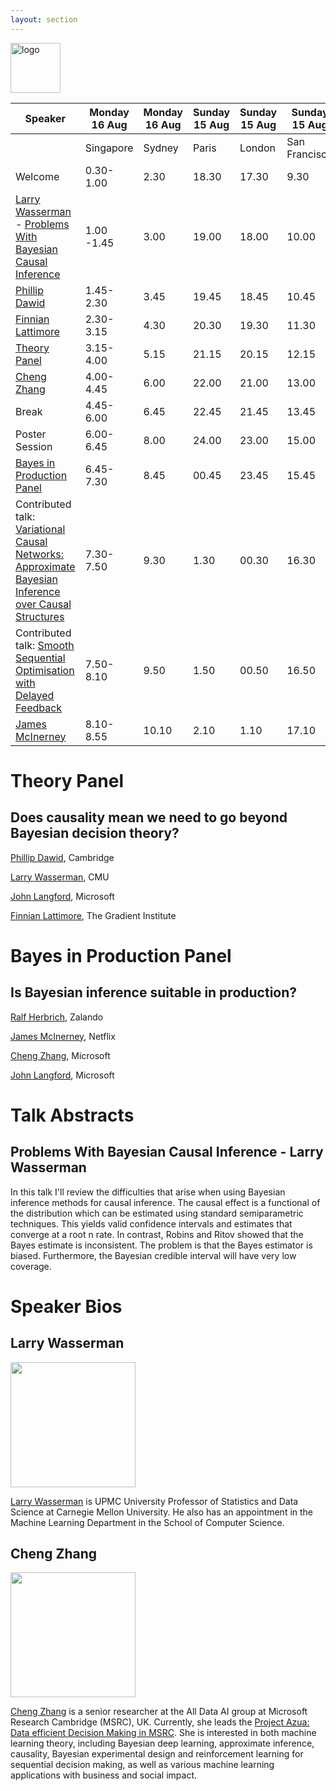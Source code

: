 ```yaml
---
layout: section
---
```


<img height="80" src="{{ site.logo }}" class="rounded mx-auto d-block" alt="logo">


|Speaker|Monday 16 Aug | Monday 16 Aug | Sunday 15 Aug | Sunday 15 Aug| Sunday 15 Aug | Sunday 15 Aug|
|-------|--------------|---------------|---------------|--------------|---------------|--------------|
|       |Singapore     |Sydney         |          Paris|        London|  San Francisco|   Pittsburgh |
| Welcome | 0.30-1.00 | 2.30 | 18.30 | 17.30 | 9.30 | 12.30 |
| [Larry Wasserman](#Larry-Wasserman) - [Problems With Bayesian Causal Inference](#Problems-With-Bayesian-Causal-Inference-\--Larry-Wasserman)  |       1.00 -1.45 |           3.00|          19.00|         18.00|          10.00|         13.00|
| [Phillip Dawid](http://www.statslab.cam.ac.uk/~apd/)|1.45-2.30|3.45|19.45|18.45|10.45|13.45|
| [Finnian Lattimore](https://scholar.google.com/citations?user=XlzIPUkAAAAJ&hl=en) | 2.30-3.15|4.30|20.30|19.30|11.30|14.30|
| [Theory Panel](#Theory-Panel) | 3.15-4.00|5.15    |  21.15   |  20.15   |  12.15   |15.15|
| [Cheng Zhang](#Cheng-Zhang) | 4.00-4.45 | 6.00   |  22.00   |  21.00   |  13.00   |16.00|
| Break | 4.45-6.00 | 6.45 | 22.45 | 21.45 | 13.45 | 16.45|
| Poster Session | 6.00-6.45 |8.00|24.00|23.00|15.00|18.00|
| [Bayes in Production Panel](#Bayes-in-Production-Panel) | 6.45-7.30|8.45|00.45|23.45|15.45|18.45|
| Contributed talk: [Variational Causal Networks: Approximate Bayesian Inference over Causal Structures](https://bcirwis2021.github.io/Variational.pdf) |7.30-7.50|9.30|1.30|00.30|16.30|19.30|
| Contributed talk: [Smooth Sequential Optimisation with Delayed Feedback](https://bcirwis2021.github.io/Smooth.pdf) |7.50-8.10|9.50|1.50|00.50|16.50|19.50|
| [James McInerney](https://jamesmc.com/about-me)|8.10-8.55|10.10|2.10|1.10|17.10|20.10|



# Theory Panel

## Does causality mean we need to go beyond Bayesian decision theory?

[Phillip Dawid](http://www.statslab.cam.ac.uk/~apd/), Cambridge

[Larry Wasserman](https://www.stat.cmu.edu/~larry/), CMU

[John Langford](https://www.microsoft.com/en-us/research/people/jcl/), Microsoft

[Finnian Lattimore](https://scholar.google.com/citations?user=XlzIPUkAAAAJ&hl=en), The Gradient Institute



# Bayes in Production Panel

## Is Bayesian inference suitable in production?

[Ralf Herbrich](https://scholar.google.com.au/citations?user=RuvHkikAAAAJ&hl=en), Zalando

[James McInerney](https://jamesmc.com/about-me), Netflix

[Cheng Zhang](https://cheng-zhang.org), Microsoft

[John Langford](https://www.microsoft.com/en-us/research/people/jcl/), Microsoft


# Talk Abstracts
## Problems With Bayesian Causal Inference - Larry Wasserman
In this talk I'll review the difficulties that arise when using Bayesian inference methods for causal inference. The causal effect
is a functional of the distribution which can be estimated using standard semiparametric techniques.  This yields valid confidence intervals and estimates that converge at a root n rate. In contrast, Robins and Ritov showed that the Bayes estimate is inconsistent. The problem is that the Bayes estimator is biased. Furthermore, the Bayesian credible interval will have very low coverage.

# Speaker Bios
## Larry Wasserman
<img src="https://bcirwis2021.github.io/Larry.jpeg" alt="" width="200" class="center" />


[Larry Wasserman](https://www.stat.cmu.edu/~larry/) is UPMC University Professor of Statistics and Data Science at Carnegie Mellon University. He also has an appointment in the Machine Learning Department in the School of Computer Science.

## Cheng Zhang
<img src="https://bcirwis2021.github.io/cheng-zhang.jpg" alt="" width="200" class="center" />

[Cheng Zhang](https://cheng-zhang.org) is a senior researcher at the All Data AI group at Microsoft Research Cambridge (MSRC), UK. Currently, she leads the [Project Azua: Data efficient Decision Making in MSRC](https://www.microsoft.com/en-us/research/project/project_azua/). She is interested in both machine learning theory, including Bayesian deep learning, approximate inference, causality, Bayesian experimental design and reinforcement learning for sequential decision making, as well as various machine learning applications with business and social impact.

